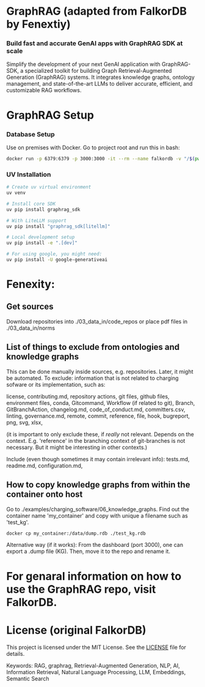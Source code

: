 # GraphRAG (adapted from FalkorDB by Fenextiy)

### Build fast and accurate GenAI apps with GraphRAG SDK at scale

Simplify the development of your next GenAI application with GraphRAG-SDK, a specialized toolkit for building Graph Retrieval-Augmented Generation (GraphRAG) systems. It integrates knowledge graphs, ontology management, and state-of-the-art LLMs to deliver accurate, efficient, and customizable RAG workflows.

# GraphRAG Setup
### Database Setup

Use on premises with Docker. Go to project root and run this in bash:

```sh
docker run -p 6379:6379 -p 3000:3000 -it --rm --name falkordb -v "/$(pwd)/examples/charging_software/docker_data:/data" falkordb/falkordb:latest

```

### UV Installation

```bash
# Create uv virtual environment
uv venv

# Install core SDK
uv pip install graphrag_sdk

# With LiteLLM support
uv pip install "graphrag_sdk[litellm]"

# Local development setup
uv pip install -e ".[dev]"

# For using google, you might need:
uv pip install -U google-generativeai
```

# Fenexity:
## Get sources
Download repositories into ./03_data_in/code_repos 
or place pdf files in  ./03_data_in/norms


## List of things to exclude from ontologies and knowledge graphs
This can be done manually inside sources, e.g. repositories.
Later, it might be automated.
To exclude:
information that is not related to charging sofware or its implementation,
such as:

license, contributing.md, repository actions, git files, github files, 
environment files, conda, Gitcommand, Workflow (if related to git), 
Branch, GitBranchAction, changelog.md, code_of_conduct.md, committers.csv,
 linting, governance.md, remote, commit, reference, file, hook,
bugreport, png, svg, xlsx, 

(it is important to only exclude these, if *really* not relevant.
Depends on the context. E.g. 'reference' in the branching context of 
git-branches is not necessary. But it might be interesting in other 
contexts.)

Include (even though sometimes it may contain irrelevant info):
tests.md, readme.md, configuration.md, 


## How to copy knowledge graphs from within the container onto host
Go to ./examples/charging_software/06_knowledge_graphs.
Find out the container name 'my_container' and copy with unique a filename
such as 'test_kg'.
```bash
docker cp my_container:/data/dump.rdb ./test_kg.rdb
```

Alternative way (if it works):
From the dashboard (port 3000), one can export a .dump file (KG).
Then, move it to the repo and rename it.

# For genaral information on how to use the GraphRAG repo, visit FalkorDB.


# License (original FalkorDB)

This project is licensed under the MIT License. See the [LICENSE](LICENSE) file for details.

Keywords: RAG, graphrag, Retrieval-Augmented Generation, NLP, AI, Information Retrieval, Natural Language Processing, LLM, Embeddings, Semantic Search
